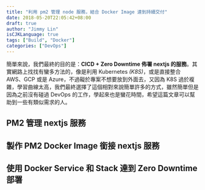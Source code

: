 ```yaml
---
title: "利用 pm2 管理 node 服務，結合 Docker Image 達到持續交付"
date: 2018-05-20T22:05:42+08:00
draft: true
author: "Jimmy Lin"
isCJKLanguage: true
tags: ["Build", "Docker"]
categories: ["DevOps"]
---
```


簡單來說，我們最終的目的是：**CICD + Zero Downtime 佈署 nextjs 的服務**。其實網路上找找有蠻多方法的，像是利用 Kubernetes _(K8S)_，或是直接整合 AWS、GCP 或是 Azure，不過礙於專案不想要放到外面去，又因為 K8S 過於複雜，學習曲線太高，我們最終選擇了這個相對來說簡單許多的方式，雖然簡單但是因為之前沒有碰過 DevOps 的工作，學起來也是蠻花時間，希望這篇文章可以幫助到一些有類似需求的人。

## PM2 管理 nextjs 服務

## 製作 PM2 Docker Image 銜接 nextjs 服務

## 使用 Docker Service 和 Stack 達到 Zero Downtime 部署

